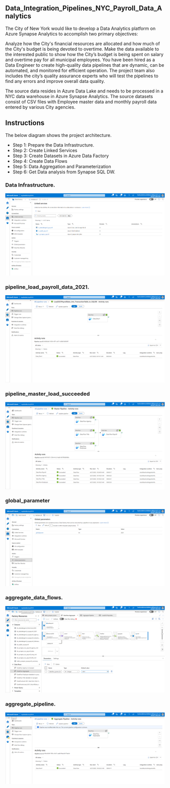 ## Data_Integration_Pipelines_NYC_Payroll_Data_Analytics

The City of New York would like to develop a Data Analytics platform on Azure Synapse Analytics to accomplish two primary objectives:

Analyze how the City's financial resources are allocated and how much of the City's budget is being devoted to overtime.
Make the data available to the interested public to show how the City’s budget is being spent on salary and overtime pay for all municipal employees.
You have been hired as a Data Engineer to create high-quality data pipelines that are dynamic, can be automated, and monitored for efficient operation. The project team also includes the city’s quality assurance experts who will test the pipelines to find any errors and improve overall data quality.

The source data resides in Azure Data Lake and needs to be processed in a NYC data warehouse in Azure Synapse Analytics. The source datasets consist of CSV files with Employee master data and monthly payroll data entered by various City agencies.


## Instructions
The below diagram shows the project architecture.  
- Step 1: Prepare the Data Infrastructure.
- Step 2: Create Linked Services
- Step 3: Create Datasets in Azure Data Factory
- Step 4: Create Data Flows
- Step 5: Data Aggregation and Parameterization
- Step 6: Get Data analysis from Synapse SQL DW.


### Data Infrastructure.

![linkservices](Screenshots/linkservices.png "linkservices")

### pipeline_load_payroll_data_2021.

![ppl_load_payroll_2021](Screenshots/load2021.png "ppl_load_payroll_2021")

### pipeline_master_load_succeeded

![pipeline_master_load_succeeded](Screenshots/MasterPipelineSuccesed.png "pipeline_master_load_succeeded")

 ### global_parameter

 ![global_parameter](Screenshots/GlobalParam.png "global_parameter")
 
### aggregate_data_flows.

![aggregate_data_flows](Screenshots/Aggregateflow.png "aggregate_data_flows")

### aggregate_pipeline.

![aggregate_pipeline](Screenshots/AggregatePipelineSuccesed.png "aggregate_pipeline")
